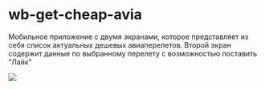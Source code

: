 # wb-get-cheap-avia

Мобильное приложение с двумя экранами, которое представляет из себя список актуальных дешевых авиаперелетов. Второй экран содержит данные по выбранному перелету с возможностью поставить "Лайк"


![](https://github.com/MikhailUstyantsev/wb-get-cheap-avia.git)
